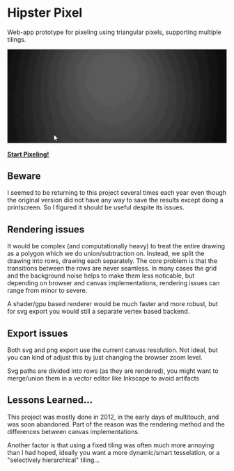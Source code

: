 # Hipster Pixel

Web-app prototype for pixeling using triangular pixels, supporting multiple tilings.

![screencap gif - pixeling with triangles](hipster-pixel.gif)

[**Start Pixeling!**](https://teadrinker.net/hipster)

## Beware

I seemed to be returning to this project several times each year even though the 
original version did not have any way to save the results except doing a printscreen.
So I figured it should be useful despite its issues.

## Rendering issues

It would be complex (and computationally heavy) to treat the entire drawing as a polygon which we do union/subtraction on.
Instead, we split the drawing into rows, drawing each separately. The core problem is that the transitions between the rows are never seamless.
In many cases the grid and the background noise helps to make them less noticable, but depending on browser and canvas implementations, rendering issues can range from minor to severe.

A shader/gpu based renderer would be much faster and more robust, but for svg export you would still a separate vertex based backend.

## Export issues

Both svg and png export use the current canvas resolution.
Not ideal, but you can kind of adjust this by just changing the browser zoom level.

Svg paths are divided into rows (as they are rendered),
you might want to merge/union them in a vector editor like Inkscape to avoid artifacts

## Lessons Learned...

This project was mostly done in 2012, in the early days of multitouch, and was soon abandoned. 
Part of the reason was the rendering method and the differences between canvas implementations.

Another factor is that using a fixed tiling was often much more annoying than I had
hoped, ideally you want a more dynamic/smart tesselation, or a "selectively hierarchical"
tiling... 



